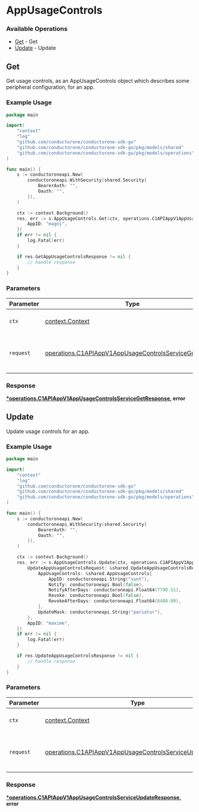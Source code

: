 # AppUsageControls

### Available Operations

* [Get](#get) - Get
* [Update](#update) - Update

## Get

Get usage controls, as an AppUsageControls object which describes some peripheral configuration, for an app.

### Example Usage

```go
package main

import(
	"context"
	"log"
	"github.com/conductorone/conductorone-sdk-go"
	"github.com/conductorone/conductorone-sdk-go/pkg/models/shared"
	"github.com/conductorone/conductorone-sdk-go/pkg/models/operations"
)

func main() {
    s := conductoroneapi.New(
        conductoroneapi.WithSecurity(shared.Security{
            BearerAuth: "",
            Oauth: "",
        }),
    )

    ctx := context.Background()
    res, err := s.AppUsageControls.Get(ctx, operations.C1APIAppV1AppUsageControlsServiceGetRequest{
        AppID: "magni",
    })
    if err != nil {
        log.Fatal(err)
    }

    if res.GetAppUsageControlsResponse != nil {
        // handle response
    }
}
```

### Parameters

| Parameter                                                                                                                        | Type                                                                                                                             | Required                                                                                                                         | Description                                                                                                                      |
| -------------------------------------------------------------------------------------------------------------------------------- | -------------------------------------------------------------------------------------------------------------------------------- | -------------------------------------------------------------------------------------------------------------------------------- | -------------------------------------------------------------------------------------------------------------------------------- |
| `ctx`                                                                                                                            | [context.Context](https://pkg.go.dev/context#Context)                                                                            | :heavy_check_mark:                                                                                                               | The context to use for the request.                                                                                              |
| `request`                                                                                                                        | [operations.C1APIAppV1AppUsageControlsServiceGetRequest](../../models/operations/c1apiappv1appusagecontrolsservicegetrequest.md) | :heavy_check_mark:                                                                                                               | The request object to use for the request.                                                                                       |


### Response

**[*operations.C1APIAppV1AppUsageControlsServiceGetResponse](../../models/operations/c1apiappv1appusagecontrolsservicegetresponse.md), error**


## Update

Update usage controls for an app.

### Example Usage

```go
package main

import(
	"context"
	"log"
	"github.com/conductorone/conductorone-sdk-go"
	"github.com/conductorone/conductorone-sdk-go/pkg/models/shared"
	"github.com/conductorone/conductorone-sdk-go/pkg/models/operations"
)

func main() {
    s := conductoroneapi.New(
        conductoroneapi.WithSecurity(shared.Security{
            BearerAuth: "",
            Oauth: "",
        }),
    )

    ctx := context.Background()
    res, err := s.AppUsageControls.Update(ctx, operations.C1APIAppV1AppUsageControlsServiceUpdateRequest{
        UpdateAppUsageControlsRequest: &shared.UpdateAppUsageControlsRequest{
            AppUsageControls: &shared.AppUsageControls{
                AppID: conductoroneapi.String("sunt"),
                Notify: conductoroneapi.Bool(false),
                NotifyAfterDays: conductoroneapi.Float64(7790.51),
                Revoke: conductoroneapi.Bool(false),
                RevokeAfterDays: conductoroneapi.Float64(8480.09),
            },
            UpdateMask: conductoroneapi.String("pariatur"),
        },
        AppID: "maxime",
    })
    if err != nil {
        log.Fatal(err)
    }

    if res.UpdateAppUsageControlsResponse != nil {
        // handle response
    }
}
```

### Parameters

| Parameter                                                                                                                              | Type                                                                                                                                   | Required                                                                                                                               | Description                                                                                                                            |
| -------------------------------------------------------------------------------------------------------------------------------------- | -------------------------------------------------------------------------------------------------------------------------------------- | -------------------------------------------------------------------------------------------------------------------------------------- | -------------------------------------------------------------------------------------------------------------------------------------- |
| `ctx`                                                                                                                                  | [context.Context](https://pkg.go.dev/context#Context)                                                                                  | :heavy_check_mark:                                                                                                                     | The context to use for the request.                                                                                                    |
| `request`                                                                                                                              | [operations.C1APIAppV1AppUsageControlsServiceUpdateRequest](../../models/operations/c1apiappv1appusagecontrolsserviceupdaterequest.md) | :heavy_check_mark:                                                                                                                     | The request object to use for the request.                                                                                             |


### Response

**[*operations.C1APIAppV1AppUsageControlsServiceUpdateResponse](../../models/operations/c1apiappv1appusagecontrolsserviceupdateresponse.md), error**

